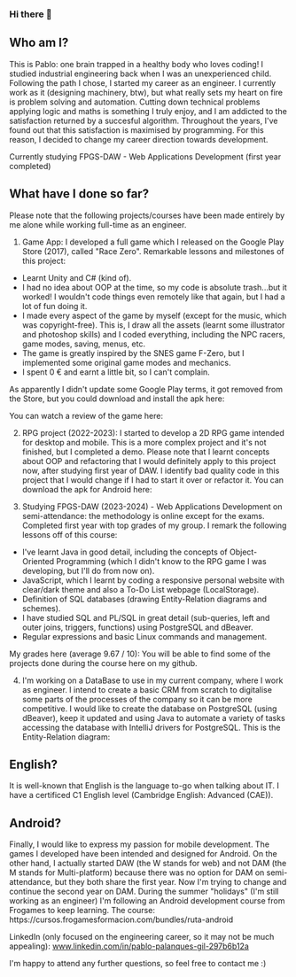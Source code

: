 ### Hi there 👋

<h2>Who am I?</h2>

This is Pablo: one brain trapped in a healthy body who loves coding! I studied industrial engineering back when I was an unexperienced child. Following the path I chose, I started my career as an engineer. I currently work as it (designing machinery, btw), but what really sets my heart on fire is problem solving and automation. Cutting down technical problems applying logic and maths is something I truly enjoy, and I am addicted to the satisfaction returned by a succesful algorithm. Throughout the years, I've found out that this satisfaction is maximised by programming. For this reason, I decided to change my career direction towards development.

Currently studying FPGS-DAW - Web Applications Development (first year completed)


<h2>What have I done so far?</h2>

Please note that the following projects/courses have been made entirely by me alone while working full-time as an engineer.

1) Game App: I developed a full game which I released on the Google Play Store (2017), called "Race Zero". Remarkable lessons and milestones of this project:
  - Learnt Unity and C# (kind of).
  - I had no idea about OOP at the time, so my code is absolute trash...but it worked! I wouldn't code things even remotely like that         again, but I had a lot of fun doing it.
  - I made every aspect of the game by myself (except for the music, which was copyright-free). This is, I draw all the assets (learnt some   illustrator and photoshop skills) and I coded everything, including the NPC racers, game modes, saving, menus, etc.
  - The game is greatly inspired by the SNES game F-Zero, but I implemented some original game modes and mechanics.
  - I spent 0 € and earnt a little bit, so I can't complain.

  As apparently I didn't update some Google Play terms, it got removed from the Store, but you could download and install the apk here:

  You can watch a review of the game here:

2) RPG project (2022-2023): I started to develop a 2D RPG game intended for desktop and mobile. This is a more complex project and it's not finished, but I completed a demo. Please note that I learnt concepts about OOP and refactoring that I would definitely apply to this project now, after studying first year of DAW. I identify bad quality code in this project that I would change if I had to start it over or refactor it. You can download the apk for Android here:


3) Studying FPGS-DAW (2023-2024) - Web Applications Development on semi-attendance: the methodology is online except for the exams. Completed first year with top grades of my group. I remark the following lessons off of this course:
  - I've learnt Java in good detail, including the concepts of Object-Oriented Programming (which I didn't know to the RPG game I was       developing, but I'll do from now on).
  - JavaScript, which I learnt by coding a responsive personal website with clear/dark theme and also a To-Do List webpage (LocalStorage).
  - Definition of SQL databases (drawing Entity-Relation diagrams and schemes).
  - I have studied SQL and PL/SQL in great detail (sub-queries, left and outer joins, triggers, functions) using PostgreSQL and dBeaver.
  - Regular expressions and basic Linux commands and management.

  My grades here (average 9.67 / 10):
  You will be able to find some of the projects done during the course here on my github.

4) I'm working on a DataBase to use in my current company, where I work as engineer. I intend to create a basic CRM from scratch to digitalise some parts of the processes of the company so it can be more competitive. I would like to create the database on PostgreSQL (using dBeaver), keep it updated and using Java to automate a variety of tasks accessing the database with IntelliJ drivers for PostgreSQL.
This is the Entity-Relation diagram:

<h2>English?</h2>
It is well-known that English is the language to-go when talking about IT. I have a certificed C1 English level (Cambridge English: Advanced (CAE)).

<h2>Android?</h2>
Finally, I would like to express my passion for mobile development. The games I developed have been intended and designed for Android. On the other hand, I actually started DAW (the W stands for web) and not DAM (the M stands for Multi-platform) because there was no option for DAM on semi-attendance, but they both share the first year. Now I'm trying to change and continue the second year on DAM. During the summer "holidays" (I'm still working as an engineer) I'm following an Android development course from Frogames to keep learning. The course:
https://cursos.frogamesformacion.com/bundles/ruta-android

LinkedIn (only focused on the engineering career, so it may not be much appealing):
www.linkedin.com/in/pablo-palanques-gil-297b6b12a

I'm happy to attend any further questions, so feel free to contact me :)

